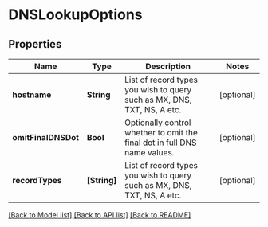 # DNSLookupOptions

## Properties
Name | Type | Description | Notes
------------ | ------------- | ------------- | -------------
**hostname** | **String** | List of record types you wish to query such as MX, DNS, TXT, NS, A etc. | [optional] 
**omitFinalDNSDot** | **Bool** | Optionally control whether to omit the final dot in full DNS name values. | [optional] 
**recordTypes** | **[String]** | List of record types you wish to query such as MX, DNS, TXT, NS, A etc. | [optional] 

[[Back to Model list]](../README.md#documentation-for-models) [[Back to API list]](../README.md#documentation-for-api-endpoints) [[Back to README]](../README.md)


